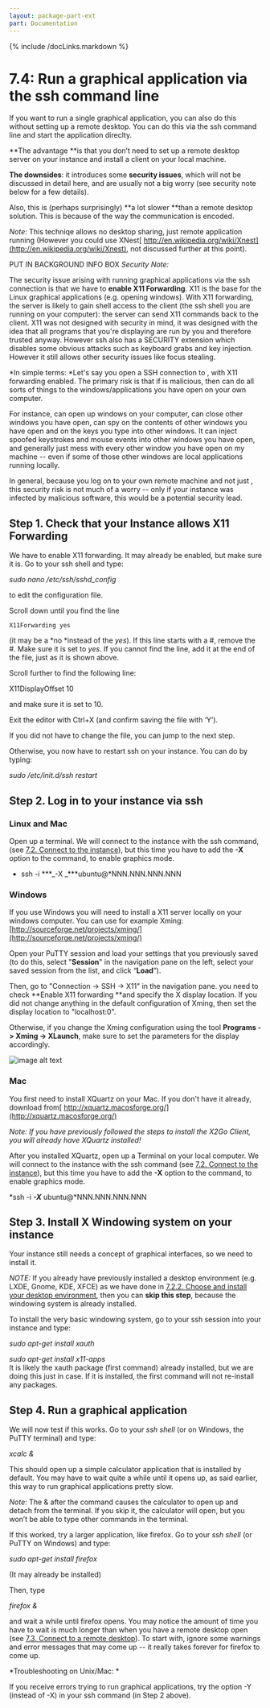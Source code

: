 ```yaml
---
layout: package-part-ext
part: Documentation
---
```

{% include /docLinks.markdown %}


# 7.4: Run a graphical application via the ssh command line

If you want to run a single graphical application, you can also do this without setting up a remote desktop. You can do this via the ssh command line and start the application direclty.

**The advantage **is that you don’t need to set up a remote desktop server on your instance and install a client on your local machine. 

**The downsides**: it introduces some **security issues**, which will not be discussed in detail here, and are usually not a big worry (see security note below for a few details).

Also, this is (perhaps surprisingly) **a lot slower **than a remote desktop solution. This is because of the way the communication is encoded. 

*Note*: This techniqe allows no desktop sharing, just remote application running (However you could use XNest[ http://en.wikipedia.org/wiki/Xnest](http://en.wikipedia.org/wiki/Xnest), not discussed further at this point).

PUT IN BACKGROUND INFO BOX *Security Note:*

The security issue arising with running graphical applications via the ssh connection is that we have to **enable X11 Forwarding**. X11 is the base for the Linux graphical applications (e.g. opening windows). With X11 forwarding, the server is likely to gain shell access to the client (the ssh shell you are running on your computer): the server can send X11 commands back to the client. X11 was not designed with security in mind, it was designed with the idea that all programs that you're displaying are run by you and therefore trusted anyway. However ssh also has a SECURITY extension which disables some obvious attacks such as keyboard grabs and key injection. However it still allows other security issues like focus stealing.

*In simple terms: *Let's say you open a SSH connection to <some-server>, with X11 forwarding enabled. The primary risk is that if <some-server> is malicious, then <some-server> can do all sorts of things to the windows/applications you have open on your own computer.

For instance, <some-server> can open up windows on your computer, can close other windows you have open, can spy on the contents of other windows you have open and on the keys you type into other windows. It can inject spoofed keystrokes and mouse events into other windows you have open, and generally just mess with every other window you have open on my machine -- even if some of those other windows are local applications running locally.

In general, because you log on to your own remote machine and not just <some-server>, this security risk is not much of a worry -- only if your instance was infected by malicious software, this would be a potential security lead.

## Step 1. Check that your Instance allows X11 Forwarding

We have to enable X11 forwarding. It may already be enabled, but make sure it is. Go to your ssh shell and type:

   *sudo nano /etc/ssh/sshd_config*

to edit the configuration file. 

Scroll down until you find the line

    X11Forwarding yes

(it may be a *no *instead of the *yes*). If this line starts with a #, remove the #. Make sure it is set to *yes*. If you cannot find the line, add it at the end of the file, just as it is shown above.

Scroll further to find the following line: 

  X11DisplayOffset 10

and make sure it is set to 10. 

Exit the editor with Ctrl+X (and confirm saving the file with ‘Y’).

If you did not have to change the file, you can jump to the next step.

Otherwise, you now have to restart ssh on your instance. You can do by typing:

  *sudo /etc/init.d/ssh restart*

## Step 2. Log in to your instance via ssh

### Linux and Mac

Open up a terminal. We will connect to the instance with the ssh command, (see [7.2. Connect to the instance](#heading=h.r3c9ouqu9h79)), but this time you have to add the **-X** option to the command, to enable graphics mode.  

*   ssh -i <your-private-key-file> ***_-X _***ubuntu@*NNN.NNN.NNN.NNN

### Windows

If you use Windows you will need to install a X11 server locally on your windows computer. You can use for example Xming: [http://sourceforge.net/projects/xming/](http://sourceforge.net/projects/xming/)

Open your PuTTY session and load your settings that you previously saved (to do this, select "**Session**"  in the navigation pane on the left, select your saved session from the list, and click “**Load**”).

Then, go to "Connection → SSH → X11" in the navigation pane. you need to check **Enable X11 forwarding **and specify the X display location. If you did not change anything in the default configuration of Xming, then set the display location to "localhost:0".

Otherwise, if you change the Xming configuration using the tool **Programs -> Xming -> XLaunch**, make sure to set the parameters for the display accordingly.

![image alt text](image_35.png)

### Mac 

You first need to install XQuartz on your Mac. If you don't have it already, download from[ http://xquartz.macosforge.org/](http://xquartz.macosforge.org/)

*Note: If you have previously followed the steps to install the X2Go Client, you will already have XQuartz installed!*

After you installed XQuartz, open up a Terminal on your local computer. We will connect to the instance with the ssh command (see [7.2. Connect to the instance](#heading=h.r3c9ouqu9h79)), but this time you have to add the **-X** option to the command, to enable graphics mode.  

  *ssh -i <your-private-key-file> ***_-X_*** ubuntu@*NNN.NNN.NNN.NNN

## Step 3. Install X Windowing system on your instance

Your instance still needs a concept of graphical interfaces, so we need to install it. 

*NOTE:* If you already have previously installed a desktop environment (e.g. LXDE, Gnome, KDE, XFCE) as we have done in [7.2.2. Choose and install your desktop environment](#heading=h.zcimonqmizy), then you can **skip this step**, because the windowing system is already installed.

To install the very basic windowing system, go to your ssh session into your instance and type:

  *sudo apt-get install xauth*

  *sudo apt-get install x11-apps*  It is likely the xauth package (first command) already installed, but we are doing this just in case. If it is installed, the first command will not re-install any packages. 

## Step 4. Run a graphical application

We will now test if this works. Go to your *ssh shell* (or on Windows, the PuTTY terminal) and type:

 *xcalc &*

This should open up a simple calculator application that is installed by default. You may have to wait quite a while until it opens up, as said earlier, this way to run graphical applications pretty slow. 

*Note*: The & after the command causes the calculator to open up and detach from the terminal. If you skip it, the calculator will open, but you won’t be able to type other commands in the terminal.

If this worked, try a larger application, like firefox. Go to your *ssh shell* (or PuTTY on Windows) and type:

  *sudo apt-get install firefox*

(It may already be installed)

Then, type

  *firefox &*

and wait a while until firefox opens. You may notice the amount of time you have to wait is much longer than when you have a remote desktop open (see [7.3. Connect to a remote desktop](#heading=h.rqssvllzpzmp)). To start with, ignore some warnings and error messages that may come up -- it really takes forever for firefox to come up.

*Troubleshooting on Unix/Mac: *

If you receive errors trying to run graphical applications, try the option -Y (instead of -X) in your ssh command (in Step 2 above).


